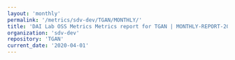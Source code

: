 ```yaml
---
layout: 'monthly'
permalink: '/metrics/sdv-dev/TGAN/MONTHLY/'
title: 'DAI Lab OSS Metrics Metrics report for TGAN | MONTHLY-REPORT-2020-04-01'
organization: 'sdv-dev'
repository: 'TGAN'
current_date: '2020-04-01'
---
```

